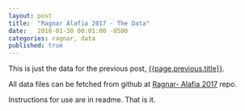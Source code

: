 ```yaml
---
layout: post
title:  "Ragnar Alafia 2017 - The Data"
date:   2018-01-30 00:01:00 -0500
categories: ragnar, data
published: true
---
```


This is just the data for the previous post, <a class="prev" href="{{page.previous.url}}">{{page.previous.title}}</a>.

All data files can be fetched from github at [Ragnar- Alafia 2017](https://github.com/mariotalavera/Ragnar-Alafia-2017 "Ragnar-Alafia-2017") repo. 

Instructions for use are in readme.  That is it.